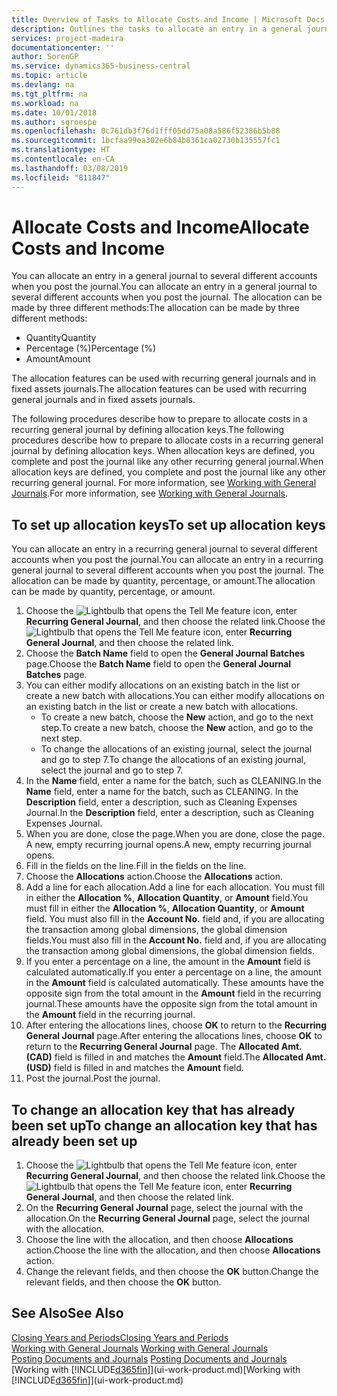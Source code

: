 ```yaml
---
title: Overview of Tasks to Allocate Costs and Income | Microsoft Docs
description: Outlines the tasks to allocate an entry in a general journal to several different accounts when you post the journal.
services: project-madeira
documentationcenter: ''
author: SorenGP
ms.service: dynamics365-business-central
ms.topic: article
ms.devlang: na
ms.tgt_pltfrm: na
ms.workload: na
ms.date: 10/01/2018
ms.author: sgroespe
ms.openlocfilehash: 0c761db3f76d1fff05dd75a08a586f52386b5b88
ms.sourcegitcommit: 1bcfaa99ea302e6b84b8361ca02730b135557fc1
ms.translationtype: HT
ms.contentlocale: en-CA
ms.lasthandoff: 03/08/2019
ms.locfileid: "811847"
---
```

# <a name="allocate-costs-and-income"></a><span data-ttu-id="a3e3d-103">Allocate Costs and Income</span><span class="sxs-lookup"><span data-stu-id="a3e3d-103">Allocate Costs and Income</span></span>
<span data-ttu-id="a3e3d-104">You can allocate an entry in a general journal to several different accounts when you post the journal.</span><span class="sxs-lookup"><span data-stu-id="a3e3d-104">You can allocate an entry in a general journal to several different accounts when you post the journal.</span></span> <span data-ttu-id="a3e3d-105">The allocation can be made by three different methods:</span><span class="sxs-lookup"><span data-stu-id="a3e3d-105">The allocation can be made by three different methods:</span></span>

* <span data-ttu-id="a3e3d-106">Quantity</span><span class="sxs-lookup"><span data-stu-id="a3e3d-106">Quantity</span></span>
* <span data-ttu-id="a3e3d-107">Percentage (%)</span><span class="sxs-lookup"><span data-stu-id="a3e3d-107">Percentage (%)</span></span>
* <span data-ttu-id="a3e3d-108">Amount</span><span class="sxs-lookup"><span data-stu-id="a3e3d-108">Amount</span></span>

<span data-ttu-id="a3e3d-109">The allocation features can be used with recurring general journals and in fixed assets journals.</span><span class="sxs-lookup"><span data-stu-id="a3e3d-109">The allocation features can be used with recurring general journals and in fixed assets journals.</span></span>
<!--You can also distribute the cost or revenue of a line to an intercompany partner when you post a sales or purchase document. When you post the document, a line will be posted in your general journal, and a corresponding line will be created in the intercompany outbox.-->

<span data-ttu-id="a3e3d-110">The following procedures describe how to prepare to allocate costs in a recurring general journal by defining allocation keys.</span><span class="sxs-lookup"><span data-stu-id="a3e3d-110">The following procedures describe how to prepare to allocate costs in a recurring general journal by defining allocation keys.</span></span> <span data-ttu-id="a3e3d-111">When allocation keys are defined, you complete and post the journal like any other recurring general journal.</span><span class="sxs-lookup"><span data-stu-id="a3e3d-111">When allocation keys are defined, you complete and post the journal like any other recurring general journal.</span></span> <span data-ttu-id="a3e3d-112">For more information, see [Working with General Journals](ui-work-general-journals.md).</span><span class="sxs-lookup"><span data-stu-id="a3e3d-112">For more information, see [Working with General Journals](ui-work-general-journals.md).</span></span>

## <a name="to-set-up-allocation-keys"></a><span data-ttu-id="a3e3d-113">To set up allocation keys</span><span class="sxs-lookup"><span data-stu-id="a3e3d-113">To set up allocation keys</span></span>
<span data-ttu-id="a3e3d-114">You can allocate an entry in a recurring general journal to several different accounts when you post the journal.</span><span class="sxs-lookup"><span data-stu-id="a3e3d-114">You can allocate an entry in a recurring general journal to several different accounts when you post the journal.</span></span> <span data-ttu-id="a3e3d-115">The allocation can be made by quantity, percentage, or amount.</span><span class="sxs-lookup"><span data-stu-id="a3e3d-115">The allocation can be made by quantity, percentage, or amount.</span></span>
1. <span data-ttu-id="a3e3d-116">Choose the ![Lightbulb that opens the Tell Me feature](media/ui-search/search_small.png "Tell me what you want to do") icon, enter **Recurring General Journal**, and then choose the related link.</span><span class="sxs-lookup"><span data-stu-id="a3e3d-116">Choose the ![Lightbulb that opens the Tell Me feature](media/ui-search/search_small.png "Tell me what you want to do") icon, enter **Recurring General Journal**, and then choose the related link.</span></span>
2. <span data-ttu-id="a3e3d-117">Choose the **Batch Name** field to open the **General Journal Batches** page.</span><span class="sxs-lookup"><span data-stu-id="a3e3d-117">Choose the **Batch Name** field to open the **General Journal Batches** page.</span></span>
3. <span data-ttu-id="a3e3d-118">You can either modify allocations on an existing batch in the list or create a new batch with allocations.</span><span class="sxs-lookup"><span data-stu-id="a3e3d-118">You can either modify allocations on an existing batch in the list or create a new batch with allocations.</span></span>
   * <span data-ttu-id="a3e3d-119">To create a new batch, choose the **New** action, and go to the next step.</span><span class="sxs-lookup"><span data-stu-id="a3e3d-119">To create a new batch, choose the **New** action, and go to the next step.</span></span>
   * <span data-ttu-id="a3e3d-120">To change the allocations of an existing journal, select the journal and go to step 7.</span><span class="sxs-lookup"><span data-stu-id="a3e3d-120">To change the allocations of an existing journal, select the journal and go to step 7.</span></span>    
4. <span data-ttu-id="a3e3d-121">In the **Name** field, enter a name for the batch, such as CLEANING.</span><span class="sxs-lookup"><span data-stu-id="a3e3d-121">In the **Name** field, enter a name for the batch, such as CLEANING.</span></span> <span data-ttu-id="a3e3d-122">In the **Description** field, enter a description, such as Cleaning Expenses Journal.</span><span class="sxs-lookup"><span data-stu-id="a3e3d-122">In the **Description** field, enter a description, such as Cleaning Expenses Journal.</span></span>
5. <span data-ttu-id="a3e3d-123">When you are done, close the page.</span><span class="sxs-lookup"><span data-stu-id="a3e3d-123">When you are done, close the page.</span></span> <span data-ttu-id="a3e3d-124">A new, empty recurring journal opens.</span><span class="sxs-lookup"><span data-stu-id="a3e3d-124">A new, empty recurring journal opens.</span></span>
6. <span data-ttu-id="a3e3d-125">Fill in the fields on the line.</span><span class="sxs-lookup"><span data-stu-id="a3e3d-125">Fill in the fields on the line.</span></span>
7. <span data-ttu-id="a3e3d-126">Choose the **Allocations** action.</span><span class="sxs-lookup"><span data-stu-id="a3e3d-126">Choose the **Allocations** action.</span></span>
8. <span data-ttu-id="a3e3d-127">Add a line for each allocation.</span><span class="sxs-lookup"><span data-stu-id="a3e3d-127">Add a line for each allocation.</span></span> <span data-ttu-id="a3e3d-128">You must fill in either the **Allocation %**, **Allocation Quantity**, or **Amount** field.</span><span class="sxs-lookup"><span data-stu-id="a3e3d-128">You must fill in either the **Allocation %**, **Allocation Quantity**, or **Amount** field.</span></span> <span data-ttu-id="a3e3d-129">You must also fill in the **Account No.** field and, if you are allocating the transaction among global dimensions, the global dimension fields.</span><span class="sxs-lookup"><span data-stu-id="a3e3d-129">You must also fill in the **Account No.** field and, if you are allocating the transaction among global dimensions, the global dimension fields.</span></span>
9. <span data-ttu-id="a3e3d-130">If you enter a percentage on a line, the amount in the **Amount** field is calculated automatically.</span><span class="sxs-lookup"><span data-stu-id="a3e3d-130">If you enter a percentage on a line, the amount in the **Amount** field is calculated automatically.</span></span> <span data-ttu-id="a3e3d-131">These amounts have the opposite sign from the total amount in the **Amount** field in the recurring journal.</span><span class="sxs-lookup"><span data-stu-id="a3e3d-131">These amounts have the opposite sign from the total amount in the **Amount** field in the recurring journal.</span></span>
10. <span data-ttu-id="a3e3d-132">After entering the allocations lines, choose **OK** to return to the **Recurring General Journal** page.</span><span class="sxs-lookup"><span data-stu-id="a3e3d-132">After entering the allocations lines, choose **OK** to return to the **Recurring General Journal** page.</span></span> <span data-ttu-id="a3e3d-133">The **Allocated Amt. (CAD)** field is filled in and matches the **Amount** field.</span><span class="sxs-lookup"><span data-stu-id="a3e3d-133">The **Allocated Amt. (USD)** field is filled in and matches the **Amount** field.</span></span>
11. <span data-ttu-id="a3e3d-134">Post the journal.</span><span class="sxs-lookup"><span data-stu-id="a3e3d-134">Post the journal.</span></span>

## <a name="to-change-an-allocation-key-that-has-already-been-set-up"></a><span data-ttu-id="a3e3d-135">To change an allocation key that has already been set up</span><span class="sxs-lookup"><span data-stu-id="a3e3d-135">To change an allocation key that has already been set up</span></span>
1. <span data-ttu-id="a3e3d-136">Choose the ![Lightbulb that opens the Tell Me feature](media/ui-search/search_small.png "Tell me what you want to do") icon, enter **Recurring General Journal**, and then choose the related link.</span><span class="sxs-lookup"><span data-stu-id="a3e3d-136">Choose the ![Lightbulb that opens the Tell Me feature](media/ui-search/search_small.png "Tell me what you want to do") icon, enter **Recurring General Journal**, and then choose the related link.</span></span>
2. <span data-ttu-id="a3e3d-137">On the **Recurring General Journal** page, select the journal with the allocation.</span><span class="sxs-lookup"><span data-stu-id="a3e3d-137">On the **Recurring General Journal** page, select the journal with the allocation.</span></span>
3. <span data-ttu-id="a3e3d-138">Choose the line with the allocation, and then choose **Allocations** action.</span><span class="sxs-lookup"><span data-stu-id="a3e3d-138">Choose the line with the allocation, and then choose **Allocations** action.</span></span>
4. <span data-ttu-id="a3e3d-139">Change the relevant fields, and then choose the **OK** button.</span><span class="sxs-lookup"><span data-stu-id="a3e3d-139">Change the relevant fields, and then choose the **OK** button.</span></span>

## <a name="see-also"></a><span data-ttu-id="a3e3d-140">See Also</span><span class="sxs-lookup"><span data-stu-id="a3e3d-140">See Also</span></span>
[<span data-ttu-id="a3e3d-141">Closing Years and Periods</span><span class="sxs-lookup"><span data-stu-id="a3e3d-141">Closing Years and Periods</span></span>](year-close-years-periods.md)  
<span data-ttu-id="a3e3d-142">[Working with General Journals](ui-work-general-journals.md)  </span><span class="sxs-lookup"><span data-stu-id="a3e3d-142">[Working with General Journals](ui-work-general-journals.md)  </span></span>  
<span data-ttu-id="a3e3d-143">[Posting Documents and Journals](ui-post-documents-journals.md)  </span><span class="sxs-lookup"><span data-stu-id="a3e3d-143">[Posting Documents and Journals](ui-post-documents-journals.md)  </span></span>  
<span data-ttu-id="a3e3d-144">[Working with [!INCLUDE[d365fin](includes/d365fin_md.md)]](ui-work-product.md)</span><span class="sxs-lookup"><span data-stu-id="a3e3d-144">[Working with [!INCLUDE[d365fin](includes/d365fin_md.md)]](ui-work-product.md)</span></span>
